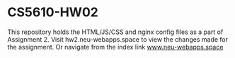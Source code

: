 # CS5610-HW02

This repository holds the HTML/JS/CSS and nginx config files as a part of Assignment 2. Visit hw2.neu-webapps.space to view the changes made for the assignment. Or navigate from the index link www.neu-webapps.space
